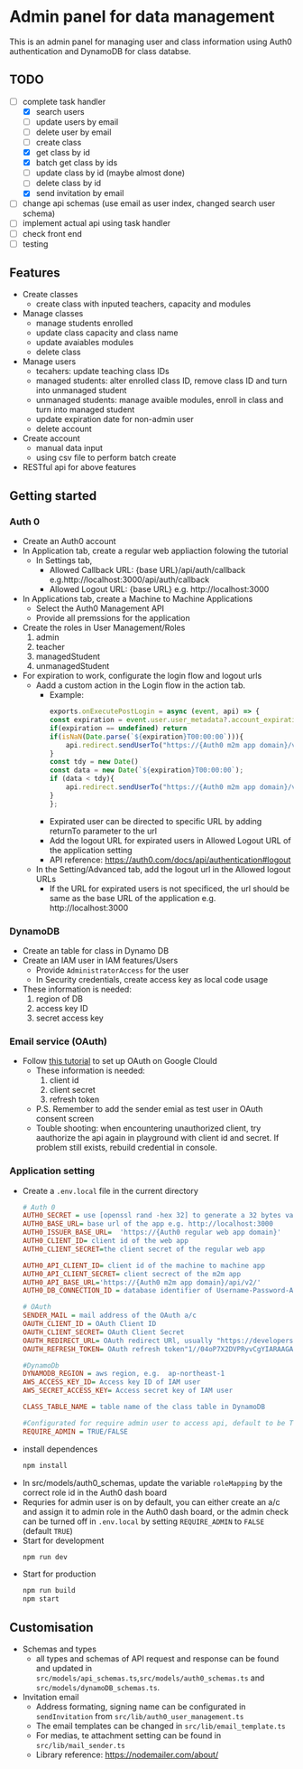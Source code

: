 # Admin panel for data management

This is an admin panel for managing user and class information using Auth0 authentication and DynamoDB for class databse.


## TODO

- [ ] complete task handler
    - [x] search users
    - [ ] update users by email
    - [ ] delete user by email
    - [ ] create class
    - [x] get class by id
    - [x] batch get class by ids
    - [ ] update class by id (maybe almost done)
    - [ ] delete class by id
    - [x] send invitation by email
- [ ] change api schemas (use email as user index, changed search user schema)
- [ ] implement actual api using task handler
- [ ] check front end
- [ ] testing

## Features
- Create classes 
    - create class with inputed teachers, capacity and modules
- Manage classes 
    - manage students enrolled
    - update class capacity and class name
    - update avaiables modules
    - delete class
- Manage users
    - tecahers: update teaching class IDs
    - managed students: alter enrolled class ID, remove class ID and turn into unmanaged student
    - unmanaged students: manage avaible modules, enroll in class and turn into managed student
    - update expiration date for non-admin user
    - delete account
- Create account
    - manual data input
    - using csv file to perform batch create
- RESTful api for above features


## Getting started
### Auth 0 
- Create an Auth0 account
- In Application tab, create a regular web appliaction folowing the tutorial
    - In Settings tab,
        - Allowed Callback URL: {base URL}/api/auth/callback e.g.http://localhost:3000/api/auth/callback
        - Allowed Logout URL: {base URL} e.g. http://localhost:3000
- In Applications tab, create a Machine to Machine Applications
    - Select the Auth0 Management API
    - Provide all premssions for the application
- Create the roles in User Management/Roles
    <ol>
    <li>admin
    <li>teacher
    <li>managedStudent
    <li>unmanagedStudent
    </ol>
- For expiration to work, configurate the login flow and logout urls
    - Aadd a custom action in the Login flow in the action tab.
         - Example:
            ```js
            exports.onExecutePostLogin = async (event, api) => {
            const expiration = event.user.user_metadata?.account_expiration_date
            if(expiration == undefined) return
            if(isNaN(Date.parse(`${expiration}T00:00:00`))){
                api.redirect.sendUserTo("https://{Auth0 m2m app domain}/v2/logout")
            }
            const tdy = new Date()
            const data = new Date(`${expiration}T00:00:00`);
            if (data < tdy){
                api.redirect.sendUserTo("https://{Auth0 m2m app domain}/v2/logout")
            }
            };
            ```
        - Expirated user can be directed to specific URL by adding returnTo	parameter to the url
        - Add the logout URL for expirated users in Allowed Logout URL of the application setting
        - API reference: <https://auth0.com/docs/api/authentication#logout>
    - In the Setting/Advanced tab, add the logout url in the Allowed logout URLs
        - If the URL for expirated users is not specificed, the url should be same as the base URL of the application e.g. http://localhost:3000

### DynamoDB
- Create an table for class in Dynamo DB
- Create an IAM user in IAM features/Users
    - Provide `AdministratorAccess` for the user
    - In Security credentials, create access key as local code usage
- These information is needed:
    <ol>
    <li>region of DB
    <li>access key ID 
    <li>secret access key
    </ol>
### Email service (OAuth)
- Follow  [this tutorial](https://www.youtube.com/watch?v=-rcRf7yswfM&t=747s&ab_channel=MafiaCodes) to set up OAuth on Google Clould
    - These information is needed:
        <ol>
        <li>client id
        <li>client secret
        <li>refresh token
        </ol>
    - P.S. Remember to add the sender emial as test user in OAuth consent screen
    - Touble shooting: when encountering unauthorized client, try aauthorize the api again in playground with client id and secret. If problem still exists, rebuild credential in console.
### Application setting
- Create a `.env.local` file in the current directory
    ```ini
    # Auth 0 
    AUTH0_SECRET = use [openssl rand -hex 32] to generate a 32 bytes value
    AUTH0_BASE_URL= base url of the app e.g. http://localhost:3000 
    AUTH0_ISSUER_BASE_URL=  'https://{Auth0 regular web app domain}' 
    AUTH0_CLIENT_ID= client id of the web app
    AUTH0_CLIENT_SECRET=the client secret of the regular web app

    AUTH0_API_CLIENT_ID= client id of the machine to machine app
    AUTH0_API_CLIENT_SECRET= client secrect of the m2m app
    AUTH0_API_BASE_URL='https://{Auth0 m2m app domain}/api/v2/'
    AUTH0_DB_CONNECTION_ID = database identifier of Username-Password-Authentication

    # OAuth
    SENDER_MAIL = mail address of the OAuth a/c
    OAUTH_CLIENT_ID = OAuth Client ID
    OAUTH_CLIENT_SECRET= OAuth Client Secret
    OAUTH_REDIRECT_URL= OAuth redirect URl, usually "https://developers.google.com/oauthplayground"
    OAUTH_REFRESH_TOKEN= OAuth refresh token"1//04oP7X2DVPRyvCgYIARAAGAQSNwF-L9IrjpxZVOu3IfVs125zhl6kbnMGuuQXjuo16rOfKbMkoEPq1322Q_ovz5mSbhu10far1pY"

    #DynamoDb
    DYNAMODB_REGION = aws region, e.g.  ap-northeast-1
    AWS_ACCESS_KEY_ID= Access key ID of IAM user
    AWS_SECRET_ACCESS_KEY= Access secret key of IAM user

    CLASS_TABLE_NAME = table name of the class table in DynamoDB

    #Configurated for require admin user to access api, default to be True if not set
    REQUIRE_ADMIN = TRUE/FALSE
    ```
- install dependences
    ```bash
    npm install
    ```
- In src/models/auth0_schemas, update the variable `roleMapping` by the correct role id in the Auth0 dash board
- Requries for admin user is on by default, you can either create an a/c and assign it to admin role in the Auth0 dash board, or the admin check can be turned off in `.env.local` by setting `REQUIRE_ADMIN` to `FALSE` (default `TRUE`)
- Start for development
    ```bash
    npm run dev
    ```
- Start for production
    ```bash
    npm run build
    npm start
    ```

## Customisation
- Schemas and types
    - all types and schemas of API request and response can be found and updated in `src/models/api_schemas.ts`,`src/models/auth0_schemas.ts` and `src/models/dynamoDB_schemas.ts`.
- Invitation email
    - Address formating, signing name can be configurated in `sendInvitation` from `src/lib/auth0_user_management.ts`
    - The email templates can be changed in `src/lib/email_template.ts`
    - For medias, te attachment setting can be found in `src/lib/mail_sender.ts`
    - Library reference: <https://nodemailer.com/about/>

